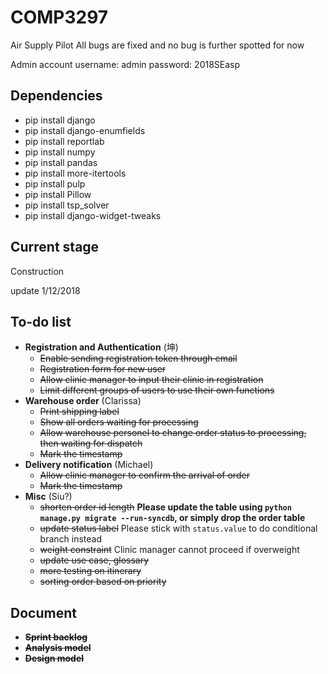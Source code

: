 # COMP3297
Air Supply Pilot
All bugs are fixed and no bug is further spotted for now

Admin account
username: admin
password: 2018SEasp

## Dependencies
+ pip install django
+ pip install django-enumfields
+ pip install reportlab
+ pip install numpy
+ pip install pandas
+ pip install more-itertools
+ pip install pulp
+ pip install Pillow
+ pip install tsp_solver
+ pip install django-widget-tweaks

## Current stage
Construction

update 1/12/2018
## To-do list
+ **Registration and Authentication** (坤)
  * ~~Enable sending registration token through email~~
  * ~~Registration form for new user~~
  * ~~Allow clinic manager to input their clinic in registration~~
  * ~~Limit different groups of users to use their own functions~~
+ **Warehouse order** (Clarissa)
  * ~~Print shipping label~~
  * ~~Show all orders waiting for processing~~
  * ~~Allow warehouse personel to change order status to processing, then waiting for dispatch~~
  * ~~Mark the timestamp~~
+ **Delivery notification** (Michael)
  * ~~Allow clinic manager to confirm the arrival of order~~
  * ~~Mark the timestamp~~
+ **Misc** (Siu?)
  * ~~shorten order id length~~ **Please update the table using `python manage.py migrate --run-syncdb`, or simply drop the order table**
  * ~~update status label~~ Please stick with `status.value` to do conditional branch instead
  * ~~weight constraint~~ Clinic manager cannot proceed if overweight
  * ~~update use case, glossary~~
  * ~~more testing on itinerary~~
  * ~~sorting order based on priority~~

## Document
+ **~~Sprint backlog~~**
+ **~~Analysis model~~**
+ **~~Design model~~**
